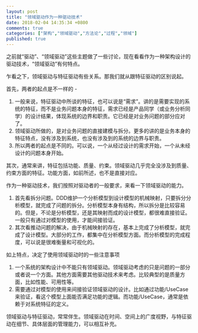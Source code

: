 ```yaml
---
layout: post
title: "领域驱动作为一种驱动技术"
date: 2018-02-04 14:35:34 +0800
comments: true
categories: ["架构","领域驱动","方法论","过程","领域"]
published: true
---
```


之前就“驱动”、“领域驱动”这些主题做了一些讨论，现在看看作为一种架构设计的驱动技术，“领域驱动”有何特点。

<!-- more -->

乍看之下，领域驱动与特征驱动有些关系。那我们就从跟特征驱动的区别说起。

首先，两者的起点是不一样的 - 

1. 一般来说，特征驱动中所谈的特征，也可以说是“需求”。讲的是需要实现的系统的特征，而不是业务问题本身的特征，需求已经是产品同学（或业务分析同学）的设计结果，体现系统的边界和职责。它已经是对业务问题的部分应对了。
2. 领域驱动所做的，是对业务问题的直接建模与拆分。更多的讲的是业务本身的特征特点，没有涉及到系统，也没有涉及到的系统的边界与职责。
3. 所以两者的起点是不同的。可以说，一个从经过设计的需求开始，一个从未经设计的问题本身开始。

其次，通常来讲，特征包括功能、质量、约束。领域驱动几乎完全没涉及到质量、约束方面的特征。功能方面，如前所述，也不是直接对应。

作为一种驱动技术，我们按照对驱动者的一般要求，来看一下领域驱动的能力。

1. 首先看拆分问题。DDD维护一个分析模型到设计模型的机械映射，只要拆分分析模型，就完成了问题的拆分。分析模型本身有结构，所以拆分是比较容易的。但是，不论是分析模型，还是其映射而成的设计模型，都很难直接验证。一般只有通过对模型的使用，才能间接验证。
2. 其次看推动问题的解决，由于机械映射的存在，基本上完成了分析模型，就完成了设计模型。大部分的工作，都集中在分析模型方面。而分析模型的完成程度，可以说是很难衡量和可视化的。

如上特点，决定了使用领域驱动时的一些注意事项

1. 一个系统的架构设计中不能只有领域驱动。领域驱动考虑的只是问题的一部分或者说一个方面。其他方面需要其他驱动技术来考虑。比较典型的是质量方面，比如性能、可用性等。
2. 需要通过对模型的使用来间接验证领域驱动的设计。比如通过功能/UseCase来验证，看这个模型上面能否满足功能的逻辑。而功能/UseCase，通常是依赖于对系统特征的定义。

领域驱动与特征驱动，常常伴生。领域驱动在时间、空间上的广度视野，与特征驱动在细节、具体层面的管理能力，可以相互补充。